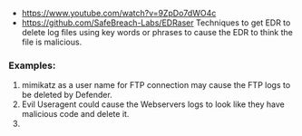 - https://www.youtube.com/watch?v=9ZpDo7dWO4c
- https://github.com/SafeBreach-Labs/EDRaser
Techniques to get EDR to delete log files using key words or phrases to cause the EDR to think the file is malicious. 

### Examples: 
1. mimikatz as a user name for FTP connection may cause the FTP logs to be deleted by Defender. 
2. Evil Useragent could cause the Webservers logs to look like they have malicious code and delete it.
3. 
